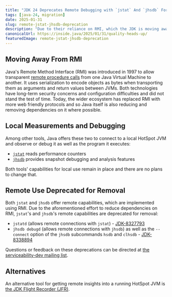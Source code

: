 ```yaml
---
title: "JDK 24 Deprecates Remote Debugging with `jstat` And `jhsdb` For Removal"
tags: [java-24, migration]
date: 2025-01-31
slug: remote-jstat-jhsdb-deprecation
description: "Due to their reliance on RMI, which the JDK is moving away from, the remote debugging capabilities of `jstat` and `jhsdb` are deprecated for removal"
canonicalUrl: https://inside.java/2025/01/31/quality-heads-up/
featuredImage: remote-jstat-jhsdb-deprecation
---
```


## Moving Away From RMI

Java's Remote Method Interface (RMI) was introduced in 1997 to allow transparent [remote procedure calls](https://en.wikipedia.org/wiki/Remote_procedure_call) from one Java Virtual Machine to another.
It uses serialization to encode objects as bytes when transporting them as arguments and return values between JVMs.
Both technologies have long-term security concerns and configuration difficulties and did not stand the test of time.
Today, the wider ecosystem has replaced RMI with more web friendly protocols and so Java itself is also reducing and removing dependencies on it where possible.


## Local Measurements and Debugging

Among other tools, Java offers these two to connect to a local HotSpot JVM and observe or debug it as well as the program it executes:

* [`jstat`](https://docs.oracle.com/en/java/javase/23/docs/specs/man/jstat.html) reads performance counters
* [`jhsdb`](https://docs.oracle.com/en/java/javase/23/docs/specs/man/jhsdb.html) provides snapshot debugging and analysis features

Both tools' capabilities for local use remain in place and there are no plans to change that.


## Remote Use Deprecated for Removal

Both `jstat` and `jhsdb` offer remote capabilities, which are implemented using RMI.
Due to the aforementioned effort to reduce dependencies on RMI, `jstat`'s and `jhsdb`'s remote capabilities are deprecated for removal:

* `jstatd` (allows remote connections with `jstat`) - [JDK-8327793](https://bugs.openjdk.org/browse/JDK-8327793)
* `jhsdb debugd` (allows remote connections with `jhsdb`) as well as the `--connect` option of the `jhsdb` subcommands `hsdb` and `clhsdb` - [JDK-8338894](https://bugs.openjdk.org/browse/JDK-8338894)

Questions or feedback on these deprecations can be directed at [the serviceability-dev mailing list](https://mail.openjdk.org/mailman/listinfo/serviceability-dev).


## Alternatives

An alternative tool for getting remote insights into a running HotSpot JVM is [the JDK Flight Recorder (JFR)](https://docs.oracle.com/en/java/javase/23/docs/specs/man/jfr.html).
